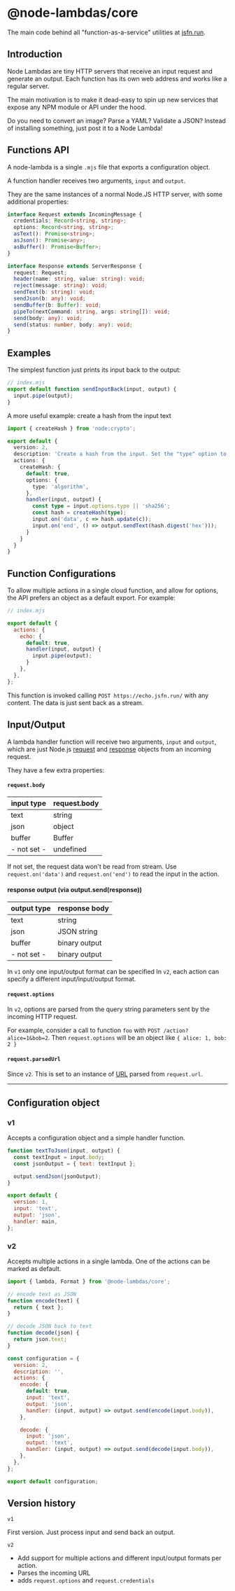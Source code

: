 # @node-lambdas/core

The main code behind all "function-as-a-service" utilities at [jsfn.run](https://jsfn.run).

## Introduction

Node Lambdas are tiny HTTP servers that receive an input request and generate an output. Each function has its own web address and works like a regular server.

The main motivation is to make it dead-easy to spin up new services that expose any NPM module or API under the hood.

Do you need to convert an image? Parse a YAML? Validate a JSON?
Instead of installing something, just post it to a Node Lambda!

## Functions API

A node-lambda is a single `.mjs` file that exports a configuration object.

A function handler receives two arguments, `input` and `output`.

They are the same instances of a normal Node.JS HTTP server, with some additional properties:

```ts
interface Request extends IncomingMessage {
  credentials: Record<string, string>;
  options: Record<string, string>;
  asText(): Promise<string>;
  asJson(): Promise<any>;
  asBuffer(): Promise<Buffer>;
}

interface Response extends ServerResponse {
  request: Request;
  header(name: string, value: string): void;
  reject(message: string): void;
  sendText(b: string): void;
  sendJson(b: any): void;
  sendBuffer(b: Buffer): void;
  pipeTo(nextCommand: string, args: string[]): void;
  send(body: any): void;
  send(status: number, body: any): void;
}
```

## Examples

The simplest function just prints its input back to the output:

```ts
// index.mjs
export default function sendInputBack(input, output) {
  input.pipe(output);
}
```

A more useful example: create a hash from the input text

```ts
import { createHash } from 'node:crypto';

export default {
  version: 2,
  description: 'Create a hash from the input. Set the "type" option to any Node.js hash algorithm, like sha256',
  actions: {
    createHash: {
      default: true,
      options: {
        type: 'algorithm',
      },
      handler(input, output) {
        const type = input.options.type || 'sha256';
        const hash = createHash(type);
        input.on('data', c => hash.update(c));
        input.on('end', () => output.sendText(hash.digest('hex')));
      }
    }
  }
}
```

## Function Configurations

To allow multiple actions in a single cloud function, and allow for options, the API prefers
an object as a default export. For example:

```js
// index.mjs

export default {
  actions: {
    echo: {
      default: true,
      handler(input, output) {
        input.pipe(output);
      }
    },
  },
};
```

This function is invoked calling `POST https://echo.jsfn.run/` with any content.
The data is just sent back as a stream.

## Input/Output

A lambda handler function will receive two arguments, `input` and `output`, which are just Node.js [request](https://nodejs.org/api/http.html#http_class_http_incomingmessage) and [response](https://nodejs.org/api/http.html#http_class_http_serverresponse) objects from an incoming request.

They have a few extra properties:

#### `request.body`

| input type  | request.body |
| ----------- | ------------ |
| text        | string       |
| json        | object       |
| buffer      | Buffer       |
| - not set - | undefined    |

If not set, the request data won't be read from stream.
Use `request.on('data')` and `request.on('end')` to read the input in the action.

#### response output (via output.send(response))

| output type | response body |
| ----------- | ------------- |
| text        | string        |
| json        | JSON string   |
| buffer      | binary output |
| - not set - | binary output |

In `v1` only one input/output format can be specified
In `v2`, each action can specify a different input/input/output format.

#### `request.options`

In `v2`, options are parsed from the query string parameters sent by the incoming HTTP request.

For example, consider a call to function `foo` with `POST /action?alice=1&bob=2`. Then `request.options` will be an object like `{ alice: 1, bob: 2 }`

#### `request.parsedUrl`

Since `v2`.
This is set to an instance of [URL](https://nodejs.org/api/url.html#url_the_whatwg_url_api) parsed from `request.url`.

---

## Configuration object

### v1

Accepts a configuration object and a simple handler function.

```javascript
function textToJson(input, output) {
  const textInput = input.body;
  const jsonOutput = { text: textInput };

  output.sendJson(jsonOutput);
}

export default {
  version: 1,
  input: 'text',
  output: 'json',
  handler: main,
};
```

### v2

Accepts multiple actions in a single lambda.
One of the actions can be marked as default.

```javascript
import { lambda, Format } from '@node-lambdas/core';

// encode text as JSON
function encode(text) {
  return { text };
}

// decode JSON back to text
function decode(json) {
  return json.text;
}

const configuration = {
  version: 2,
  description: '',
  actions: {
    encode: {
      default: true,
      input: 'text',
      output: 'json',
      handler: (input, output) => output.send(encode(input.body)),
    },

    decode: {
      input: 'json',
      output: 'text',
      handler: (input, output) => output.send(decode(input.body)),
    },
  },
};

export default configuration;
```

## Version history

`v1`

First version. Just process input and send back an output.

`v2`

- Add support for multiple actions and different input/output formats per action.
- Parses the incoming URL
- adds `request.options` and `request.credentials`
